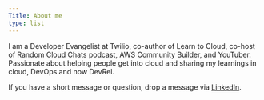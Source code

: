 ```yaml
---
Title: About me
type: list
---
```



I am a Developer Evangelist at Twilio, co-author of Learn to Cloud, co-host of Random Cloud Chats podcast, AWS Community Builder, and YouTuber. Passionate about helping people get into cloud and sharing my learnings in cloud, DevOps and now DevRel.

If you have a short message or question, drop a message via [LinkedIn](https://www.linkedin.com/in/rishabkumar7/).
